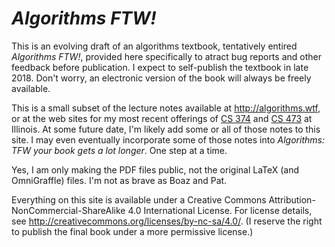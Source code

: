 # _Algorithms FTW!_

This is an evolving draft of an algorithms textbook, tentatively entired _Algorithms FTW!_, provided here specifically to atract bug reports and other feedback before publication.  I expect to self-publish the textbook in late 2018.  Don't worry, an electronic version of the book will always be freely available.

This is a small subset of the lecture notes available at http://algorithms.wtf, or at the web sites for my most recent offerings of [CS 374](https://courses.engr.illinois.edu/cs374/sp2018/A) and [CS 473](https://courses.engr.illinois.edu/cs473/sp2017) at Illinois.  At some future date, I'm likely add some or all of those notes to this site.  I may even eventually incorporate some of those notes into _Algorithms: TFW your book gets a lot longer_.  One step at a time.

Yes, I am only making the PDF files public, not the original LaTeX (and OmniGraffle) files.  I'm not as brave as Boaz and Pat.

Everything on this site is available under a Creative Commons Attribution-NonCommercial-ShareAlike 4.0 International License.
For license details, see http://creativecommons.org/licenses/by-nc-sa/4.0/.  (I reserve the right to publish the final book under a more permissive license.)
